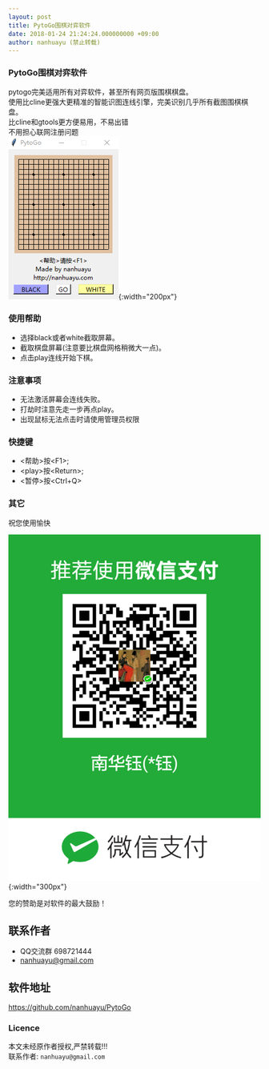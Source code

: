 ```yaml
---
layout: post
title: PytoGo围棋对弈软件
date: 2018-01-24 21:24:24.000000000 +09:00
author: nanhuayu (禁止转载)
---
```


### PytoGo围棋对弈软件
pytogo完美适用所有对弈软件，甚至所有网页版围棋棋盘。   
使用比cline更强大更精准的智能识图连线引擎，完美识别几乎所有截图围棋棋盘。   
比cline和gtools更方便易用，不易出错   
不用担心联网注册问题   
![pytogo](/img/pytogo/pytogo.png){:width="200px"}


### 使用帮助

* 选择black或者white截取屏幕。
* 截取棋盘屏幕(注意要比棋盘网格稍微大一点)。
* 点击play连线开始下棋。

### 注意事项
* 无法激活屏幕会连线失败。
* 打劫时注意先走一步再点play。
* 出现鼠标无法点击时请使用管理员权限

### 快捷键
* \<帮助\>按\<F1\>; 
* \<play\>按\<Return\>; 
* \<暂停\>按\<Ctrl+Q\>

### 其它
祝您使用愉快

![微信赞助](/img/pytogo/20180125011044.png){:width="300px"}

您的赞助是对软件的最大鼓励！

## 联系作者
* QQ交流群 698721444
* nanhuayu@gmail.com

## 软件地址
https://github.com/nanhuayu/PytoGo

### Licence

本文未经原作者授权,严禁转载!!!   
联系作者: `nanhuayu@gmail.com`

